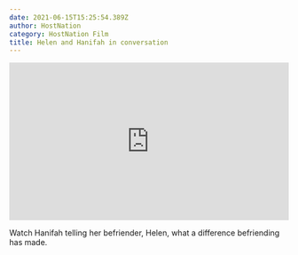 ```yaml
---
date: 2021-06-15T15:25:54.389Z
author: HostNation
category: HostNation Film
title: Helen and Hanifah in conversation
---
```

<div style="max-width:600px;margin:0 auto"><div style="position:relative;padding-bottom:56.25%"><iframe src="https://player.vimeo.com/video/391708540?title=0&amp;byline=0&amp;portrait=0" frameBorder="0" allowfullscreen="" style="position:absolute;top:0;left:0;width:100%;height:100%"></iframe></div></div>

Watch Hanifah telling her befriender, Helen, what a difference befriending has made.